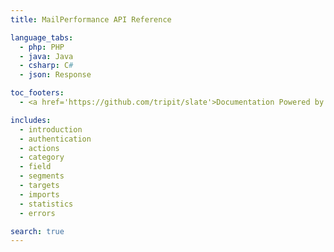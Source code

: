 ```yaml
---
title: MailPerformance API Reference

language_tabs:
  - php: PHP
  - java: Java
  - csharp: C#
  - json: Response

toc_footers:
  - <a href='https://github.com/tripit/slate'>Documentation Powered by Slate</a>

includes:
  - introduction
  - authentication
  - actions
  - category
  - field
  - segments
  - targets
  - imports
  - statistics
  - errors

search: true
---
```


